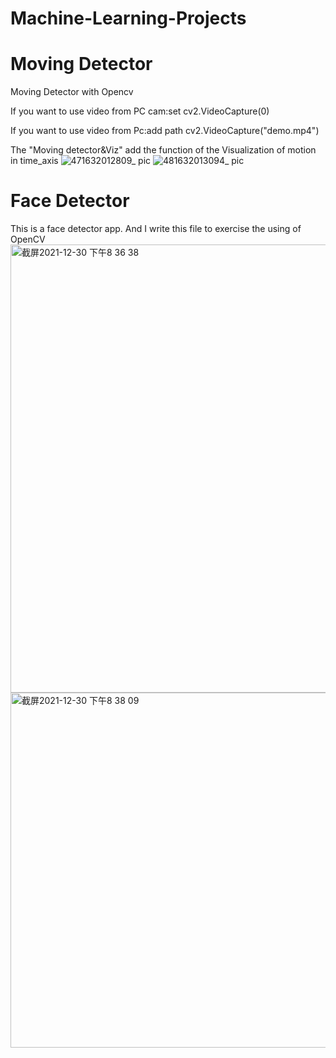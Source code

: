 # Machine-Learning-Projects

# Moving Detector

Moving Detector with Opencv

If you want to use video from PC cam:set cv2.VideoCapture(0)

If you want to use video from Pc:add path cv2.VideoCapture("demo.mp4")

The "Moving detector&Viz" add the function of the Visualization of motion in time_axis
![471632012809_ pic](https://user-images.githubusercontent.com/36163586/133912204-b3739e6b-3ed1-436b-bf91-3f51fb43dbb2.jpg)
![481632013094_ pic](https://user-images.githubusercontent.com/36163586/133912206-0cf20f3c-5fcf-437a-ae60-639920d9eb65.jpg)


# Face Detector

This is a face detector app. And I write this file to exercise the using of OpenCV
<img width="717" alt="截屏2021-12-30 下午8 36 38" src="https://user-images.githubusercontent.com/36163586/147798053-07dc332d-6580-4f75-ba5a-2ffb8730f275.png">
<img width="568" alt="截屏2021-12-30 下午8 38 09" src="https://user-images.githubusercontent.com/36163586/147798056-8518f389-3afe-4f0e-82e0-4c3f3938bd3a.png">

